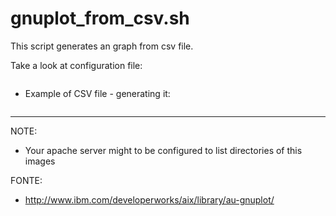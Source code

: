 # gnuplot_from_csv.sh

This script generates an graph from csv file.

Take a look at configuration file:
```

```


* Example of CSV file - generating it:
```

```


---
NOTE:
* Your apache server might to be configured to list directories of this images


FONTE:
* http://www.ibm.com/developerworks/aix/library/au-gnuplot/

